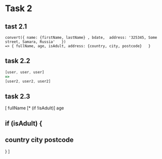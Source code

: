 # Task 2


## tast 2.1
```
convert({ name: {firstName, lastName} , bdate,  address: '325345, Some street, Samara, Russia'   }) 
=> { fullName, age, isAdult, address: {country, city, postcode}   }
```

## task 2.2
```js
[user, user, user]
=> 
[user2, user2, user2]
```


## task 2.3
[
   fullName [* (if !isAdult)]
   age
   
   if (isAdult) {
   ----
   country
   city
   postcode
   ----
   }
]


